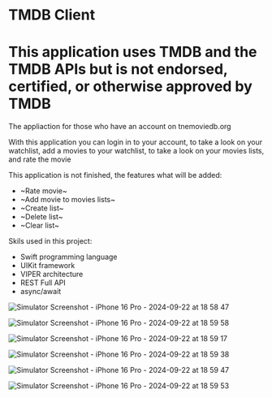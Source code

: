 # TMDB Client

# This application uses TMDB and the TMDB APIs but is not endorsed, certified, or otherwise approved by TMDB

The appliaction for those who have an account on tnemoviedb.org 

With this application you can login in to your account, to take a look on your watchlist, add a movies to your watchlist, to take a look on your movies lists, and rate the movie

This application is not finished, the features what will be added: 
  - ~Rate movie~
  - ~Add movie to movies lists~
  - ~Create list~
  - ~Delete list~
  - ~Clear list~

Skils used in this project:
 - Swift programming language
 - UIKit framework
 - VIPER architecture
 - REST Full API
 - async/await

![Simulator Screenshot - iPhone 16 Pro - 2024-09-22 at 18 58 47](https://github.com/user-attachments/assets/a80995a6-9dff-40eb-a022-7897ac71604b)


![Simulator Screenshot - iPhone 16 Pro - 2024-09-22 at 18 59 58](https://github.com/user-attachments/assets/85a6e94a-8297-42d7-b82b-8cff78d9ed38)


![Simulator Screenshot - iPhone 16 Pro - 2024-09-22 at 18 59 17](https://github.com/user-attachments/assets/d22a78f3-582c-408d-8de6-999affe19898)


![Simulator Screenshot - iPhone 16 Pro - 2024-09-22 at 18 59 38](https://github.com/user-attachments/assets/1c234d7a-1bee-4639-9c37-5413fd1404eb)


![Simulator Screenshot - iPhone 16 Pro - 2024-09-22 at 18 59 47](https://github.com/user-attachments/assets/b23ae0d6-35ea-431b-9a58-1e3d7844a724)


![Simulator Screenshot - iPhone 16 Pro - 2024-09-22 at 18 59 53](https://github.com/user-attachments/assets/d5895cfa-e5d2-492d-bc77-4bbf6fb6c6bb)
